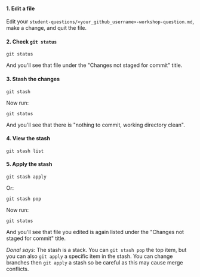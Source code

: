 
#### 1. Edit a file

Edit your `student-questions/<your_github_username>-workshop-question.md`, make
a change, and quit the file.

#### 2. Check `git status`
```
git status
```
And you'll see that file under the "Changes not staged for commit" title.

#### 3. Stash the changes
```
git stash
```

Now run:
```
git status
```
And you'll see that there is "nothing to commit, working directory clean".

#### 4. View the stash
```
git stash list
```

#### 5. Apply the stash
```
git stash apply
```
Or:
```
git stash pop
```

Now run:
```
git status
```
And you'll see that file you edited is again listed under the "Changes not
staged for commit" title.

*Donal says*: The stash is a stack. You can `git stash pop` the top item, but
you can also `git apply` a specific item in the stash. You can change branches
then `git apply` a stash so be careful as this may cause merge conflicts.
